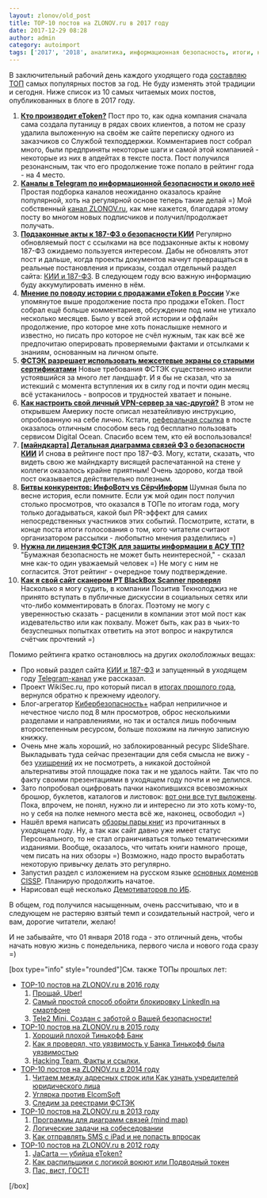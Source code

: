 ```yaml
---
layout: zlonov/old_post
title: TOP-10 постов на ZLONOV.ru в 2017 году
date: 2017-12-29 08:28
author: admin
category: autoimport
tags: ['2017', '2018', аналитика, информационная безопасность, итоги, новый год, поздравление, праздник, рейтинг, ТОП]
---
```

В заключительный рабочий день каждого уходящего года <a href="https://zlonov.ru/tag/топ/">составляю ТОП</a> самых популярных постов за год. Не буду изменять этой традиции и сегодня. Ниже список из 10 самых читаемых моих постов, опубликованных в блоге в 2017 году.
<ol>
 	<li><a href="https://zlonov.ru/2017/02/who-produces-etoken/"><strong>Кто производит eToken?</strong></a>
Пост про то, как одна компания сначала сама создала путаницу в рядах своих клиентов, а потом не сразу удалила выложенную на своём же сайте переписку одного из заказчиков со Службой техподдержки. Комментариев пост собрал много, были предприняты некоторые шаги и самой этой компанией - некоторые из них в апдейтах в тексте поста. Пост получился резонансным, так что его продолжение тоже попало в рейтинг года - на 4 место.</li>
 	<li><strong><a href="https://zlonov.ru/2017/09/telegram-infosecurity-channels/">Каналы в Telegram по информационной безопасности и около неё</a></strong>
Простая подборка каналов неожиданно оказалось крайне популярной, хоть на регулярной основе теперь такие делай =) Мой собственный <a href="https://t.me/zlonovru">канал ZLONOV.ru</a>, как мне кажется, благодаря этому посту во многом новых подписчиков и получил/продолжает получать.</li>
 	<li><strong><a href="https://zlonov.ru/2017/10/187-fz-addons/">Подзаконные акты к 187-ФЗ о безопасности КИИ</a></strong>
Регулярно обновляемый пост с ссылками на все подзаконные акты к новому 187-ФЗ ожидаемо пользуется интересом. Дабы не обновлять этот пост и дальше, когда проекты документов начнут превращаться в реальные постановления и приказы, создал отдельный раздел сайта: <a href="https://zlonov.ru/kii/">КИИ и 187-ФЗ</a>. В следующем году всю важную информацию буду аккумулировать именно в нём.</li>
 	<li><strong><a href="https://zlonov.ru/2017/02/private-opinion/">Мнение по поводу истории с продажами eToken в России</a></strong>
Уже упомянутое выше продолжение поста про продажи eToken. Пост собрал ещё больше комментариев, обсуждение под ним не утихало несколько месяцев. Было у всей этой истории и оффлайн продолжение, про которое мне хоть понаслышке немного и известно, но писать про которое не счёл нужным, так как всё же предпочитаю оперировать проверяемыми фактами и отсылками к знаниям, основанным на личном опыте.</li>
 	<li><a href="https://zlonov.ru/2017/02/you-can-use-the-old-stuff/"><strong>ФСТЭК разрешает использовать межсетевые экраны со старыми сертификатами</strong></a>
Новые требования ФСТЭК существенно изменили устоявшийся за много лет ландшафт. И я бы не сказал, что за истекший с момента вступления их в силу год и почти один месяц всё устаканилось - вопросов и трудностей хватает и поныне.</li>
 	<li><a href="https://zlonov.ru/2017/03/your-own-vpn-server/"><strong>Как настроить свой личный VPN-сервер за час-другой?</strong></a>
В этом не открывшем Америку посте описал незатейливую инструкцию, опробованную на себе лично. Кстати, <a href="https://m.do.co/c/f27f98d20847">реферальная ссылка</a> в посте оказалось отличным способом весь год бесплатно пользовать сервисом Digital Ocean. Спасибо всем тем, кто ей воспользовался!</li>
 	<li><strong><a href="https://zlonov.ru/2017/07/mindmap-cii-security-federal-law/">[майндкарта] Детальная диаграмма связей ФЗ о безопасности КИИ</a></strong>
И снова в рейтинге пост про 187-ФЗ. Могу, кстати, сказать, что видеть свою же майндкарту висящей распечатанной на стене у коллеги оказалось крайне приятным! Очень здорово, когда твой пост оказывается действительно полезным.</li>
 	<li><strong><a href="https://zlonov.ru/2017/04/dlp-fight/">Битвы конкурентов: ИнфоВотч vs СёрчИнформ</a></strong>
Шумная была по весне история, если помните. Если уж мой один пост получил столько просмотров, что оказался в ТОПе по итогам года, могу только догадываться, какой был PR-эффект для самих непосредственных участников этих событий. Посмотрите, кстати, в конце поста итоги голосования о том, кого читатели считают организатором рассылки - любопытно мнения разделились =)</li>
 	<li><strong><a href="https://zlonov.ru/2017/01/do-i-need-a-license/">Нужна ли лицензия ФСТЭК для защиты информации в АСУ ТП?</a></strong>
"Бумажная безопасность не может быть неинтересной," - сказал мне как-то один уважаемый человек =) Не могу с ним не согласится. Этот рейтинг - очередное тому подтверждение.</li>
 	<li><a href="https://zlonov.ru/2017/07/pt-blackbox-scanner/"><strong>Как я свой сайт сканером PT BlackBox Scanner проверял</strong></a>
Насколько я могу судить, в компании Позитив Текнолоджиз не принято вступать в публичные дискуссии в социальных сетях или что-либо комментировать в блогах. Поэтому не могу с уверенностью сказать - расценили в компании этот мой пост как издевательство или как похвалу. Может быть, как раз в чьих-то безуспешных попытках ответить на этот вопрос и накрутился счётчик прочтений =)</li>
</ol>
Помимо рейтинга кратко остановлюсь на других <em>околобложных</em> вещах:
<ul>
 	<li>Про новый раздел сайта <a href="https://zlonov.ru/kii/">КИИ и 187-ФЗ</a> и запущенный в уходящем году <a href="https://t.me/zlonovru">Telegram-канал</a> уже рассказал.</li>
 	<li>Проект WikiSec.ru, про который писал в <a href="https://zlonov.ru/2016/12/top-10/">итогах прошлого года</a>, вернулся обратно к прежнему идеологу.</li>
 	<li>Блог-агрегатор <a href="http://zlonov.blogspot.ru/">Кибербезопасность+</a> набрал неприличное и нечестное число под 8 млн просмотров, оброс несколькими разделами и направлениями, но так и остался лишь побочным второстепенным ресурсом, больше похожим на личную записную книжку.</li>
 	<li>Очень мне жаль хороший, но заблокированный ресурс SlideShare. Выкладывать туда сейчас презентации для себя смысла не вижу - без <a href="https://zlonov.ru/2017/03/your-own-vpn-server/">ухищрений</a> их не посмотреть, а никакой достойной альтернативы этой площадке пока так и не удалось найти. Так что по факту своими презентациями в уходящем году почти и не делился.</li>
 	<li>Зато попробовал оцифровать пачки накопившихся всевозможных брошюр, буклетов, каталогов и листовок: <a href="https://zlonov.ru/catalog/category/handouts/">вот они все тут выложены</a>. Пока, впрочем, не понял, нужно ли и интересно ли это хоть кому-то, но у себя на полке немного места всё же, наконец, освободил =)</li>
 	<li>Нашёл время написать <a href="https://zlonov.ru/category/books/">обзоры пары книг</a> из прочитанных в уходящем году. Ну, а так как сайт давно уже имеет статус Персонального, то не стал ограничиваться только тематическими изданиями. Вообще, оказалось, что читать книги намного  проще, чем писать на них обзоры =) Возможно, надо просто выработать некоторую привычку делать это регулярно.</li>
 	<li>Запустил раздел с изложением на русском языке <a href="https://zlonov.ru/cissp/">основных доменов CISSP</a>. Планирую продолжить начатое.</li>
 	<li>Нарисовал ещё несколько <a href="https://zlonov.ru/demotivators/">Демотиваторов по ИБ</a>.</li>
</ul>
В общем, год получился насыщенным, очень рассчитываю, что и в следующем не растеряю взятый темп и созидательный настрой, чего и вам, дорогие читатели, желаю!

И не забывайте, что 01 января 2018 года - это отличный день, чтобы начать новую жизнь с понедельника, первого числа и нового года сразу =)

[box type="info" style="rounded"]См. также ТОПы прошлых лет:
<ul>
 	<li style="text-align: left;"><a href="https://zlonov.ru/2016/12/top-10/" target="_blank" rel="noopener">TOP-10 постов на ZLONOV.ru в 2016 году</a>
<ol>
 	<li><a href="https://zlonov.ru/2016/03/bye-uber/">Прощай, Uber!</a></li>
 	<li><a href="https://zlonov.ru/2016/11/unblock-linkedin/">Самый простой способ обойти блокировку LinkedIn на смартфоне</a></li>
 	<li><a href="https://zlonov.ru/2016/03/tele2-mini/">Tele2 Mini. Создан с заботой о Вашей безопасности!</a></li>
</ol>
</li>
 	<li><a href="https://zlonov.ru/2015/12/top10/" target="_blank" rel="noopener">TOP-10 постов на ZLONOV.ru в 2015 году</a>
<ol>
 	<li><a href="https://zlonov.ru/2015/07/good-bad-tinkoff-bank/" target="_blank" rel="noopener">Хороший плохой Тинькофф Банк</a></li>
 	<li><a href="https://zlonov.ru/2015/08/i-do-not-believe-you/" target="_blank" rel="noopener">Как я проверял, что уязвимость у Банка Тинькофф была уязвимостью</a></li>
 	<li><a href="https://zlonov.ru/2015/07/hacking-team-facts-and-links/" target="_blank" rel="noopener">Hacking Team. Факты и ссылки.</a></li>
</ol>
</li>
 	<li><a href="https://zlonov.ru/2014/12/top-10-at-zlonov-ru-in-2014/" target="_blank" rel="noopener">TOP-10 постов на ZLONOV.ru в 2014 году</a>
<ol>
 	<li><a href="https://zlonov.ru/2014/02/read-between-the-address-bars-or-how-to-know-the-founders-of-the-legal-entity/" target="_blank" rel="noopener">Читаем между адресных строк или Как узнать учредителей юридического лица</a></li>
 	<li><a href="https://zlonov.ru/2014/01/uglyarka-vs-elcomsoft/" target="_blank" rel="noopener">Углярка против ElcomSoft</a></li>
 	<li><a href="https://zlonov.ru/2014/01/monitor-fstec/" target="_blank" rel="noopener">Следим за реестрами ФСТЭК</a></li>
</ol>
</li>
 	<li><a href="https://zlonov.ru/2013/12/top-10-of-2013-on-zlonov-ru/" target="_blank" rel="noopener">TOP-10 постов на ZLONOV.ru в 2013 году</a>
<ol>
 	<li><a href="https://zlonov.ru/2013/06/soft_for_mind_maps/">Программы для диаграмм связей (mind map)</a></li>
 	<li><a href="https://zlonov.ru/2013/05/logic_questions_during_interview/">Логические задачи на собеседовании</a></li>
 	<li><a href="https://zlonov.ru/2013/10/how-to-send-sms-from-ipad-and-not-be-trapped/">Как отправлять SMS с iPad и не попасть впросак</a></li>
</ol>
</li>
 	<li><a href="https://zlonov.ru/2012/12/happy_new_zlonov_top10_posts/" target="_blank" rel="noopener">TOP-10 постов на ZLONOV.ru в 2012 году</a>
<ol>
 	<li><a href="https://zlonov.ru/2012/02/jacarta_killer_of_etoken/">JaCarta — убийца eToken?</a></li>
 	<li><a href="https://zlonov.ru/2012/08/kickbackers_against_logic_or_underwater_token/" target="_blank" rel="noopener">Как распильщики с логикой воюют или Подводный токен</a></li>
 	<li><a href="https://zlonov.ru/2012/02/pass_whist_gost/" target="_blank" rel="noopener">Пас, вист, ГОСТ!</a></li>
</ol>
</li>
</ul>
[/box]

